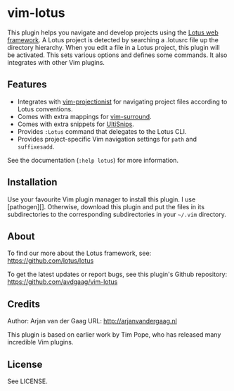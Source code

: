 # vim-lotus

This plugin helps you navigate and develop projects using the [Lotus web
framework][lotus]. A Lotus project is detected by searching a .lotusrc file up
the directory hierarchy. When you edit a file in a Lotus project, this plugin
will be activated. This sets various options and defines some commands. It also
integrates with other Vim plugins.

## Features

* Integrates with [vim-projectionist][] for navigating project files according
  to Lotus conventions.
* Comes with extra mappings for [vim-surround][].
* Comes with extra snippets for [UltiSnips][].
* Provides `:Lotus` command that delegates to the Lotus CLI.
* Provides project-specific Vim navigation settings for `path` and
  `suffixesadd`.

See the documentation (`:help lotus`) for more information.

## Installation

Use your favourite Vim plugin manager to install this plugin. I use
[pathogen][]. Otherwise, download this plugin and put the files in its
subdirectories to the corresponding subdirectories in your `~/.vim` directory.

## About

To find our more about the Lotus framework, see: https://github.com/lotus/lotus

To get the latest updates or report bugs, see this plugin's Github repository: https://github.com/avdgaag/vim-lotus

## Credits

Author: Arjan van der Gaag
URL: http://arjanvandergaag.nl

This plugin is based on earlier work by Tim Pope, who has released many
incredible Vim plugins.

## License

See LICENSE.

[vim-projectionist]: https://github.com/tpope/vim-projectionist
[vim-surround]:      https://github.com/tpope/vim-surround
[UltiSnips]:         https://github.com/SirVer/UltiSnips
[vim-pathogen]:      https://github.com/tpope/vim-pathogen
[lotus]:             https://github.com/lotus/lotus
